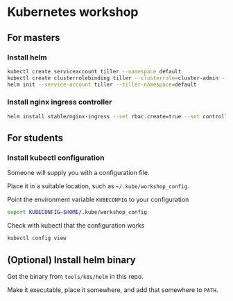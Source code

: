 # Kubernetes workshop

## For masters

### Install helm

```bash
kubectl create serviceaccount tiller --namespace default
kubectl create clusterrolebinding tiller --clusterrole=cluster-admin --serviceaccount=default:tiller
helm init --service-account tiller --tiller-namespace=default
```

### Install nginx ingress controller

```bash
helm install stable/nginx-ingress --set rbac.create=true --set controller.service.type=ClusterIP --tiller-namespace=default
```

## For students

### Install kubectl configuration

Someone will supply you with a configuration file.

Place it in a suitable location, such as `~/.kube/workshop_config`.

Point the environment variable `KUBECONFIG` to your configuration

```bash
export KUBECONFIG=$HOME/.kube/workshop_config
```

Check with kubectl that the configuration works

```bash
kubectl config view
```

## (Optional) Install helm binary

Get the binary from `tools/k8s/helm` in this repo.

Make it executable, place it somewhere, and add that somewhere to `PATH`.
